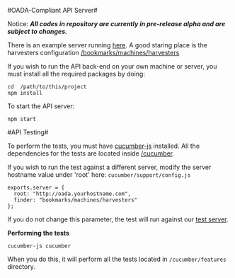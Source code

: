 #OADA-Compliant API Server#

Notice: ***All codes in repository are currently in pre-release alpha and are subject to changes.***

There is an example server running [here](http://oada-test.herokuapp.com). A good staring place is the harvesters configuration [/bookmarks/machines/harvesters](http://oada-test.herokuapp.com/bookmarks/machines/harvesters)

If you wish to run the API back-end on your own machine or server, you must install all the required packages by doing:
    
    cd  /path/to/this/project
    npm install
	
To start the API server:

    npm start

#API Testing#

To perform the tests, you must have [cucumber-js](https://github.com/cucumber/cucumber-js) installed.
All the dependencies for the tests are located inside [/cucumber](https://github.com/ssabpisa/oada-test/tree/master/cucumber).

If you wish to run the test against a different server, modify the server hostname value under 'root' here: `cucumber/support/config.js`
   
    exports.server = {
      root: "http://oada.yourhostname.com",
      finder: "bookmarks/machines/harvesters"
    }; 

If you do not change this parameter, the test will run against our [test server](http://oada-test.herokuapp.com). 

**Performing the tests**

    cucumber-js cucumber

When you do this, it will perform all the tests located in `/cucumber/features` directory.

